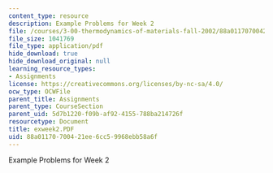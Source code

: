 ```yaml
---
content_type: resource
description: Example Problems for Week 2
file: /courses/3-00-thermodynamics-of-materials-fall-2002/88a01170700421ee6cc59968ebb58a6f_exweek2.PDF
file_size: 1041769
file_type: application/pdf
hide_download: true
hide_download_original: null
learning_resource_types:
- Assignments
license: https://creativecommons.org/licenses/by-nc-sa/4.0/
ocw_type: OCWFile
parent_title: Assignments
parent_type: CourseSection
parent_uid: 5d7b1220-f09b-af92-4155-788ba214726f
resourcetype: Document
title: exweek2.PDF
uid: 88a01170-7004-21ee-6cc5-9968ebb58a6f
---
```

Example Problems for Week 2